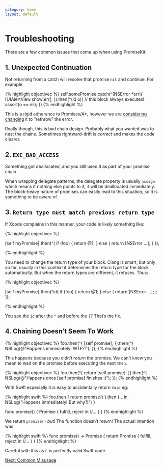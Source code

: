 ```yaml
---
category: home
layout: default
---
```


# Troubleshooting

There are a few common issues that come up when using PromiseKit:


## 1. Unexpected Continuation

Not returning from a catch will resolve that promise `nil` and continue. For example:

{% highlight objectivec %}
self.somePromise.catch(^(NSError *err){
    [UIAlertView show:err];
}).then(^(id o){
    // this block always executes!
    assert(o == nil);
})
{% endhighlight %}

This is a rigid adherance to Promises/A+, however we are [considering changing](https://github.com/mxcl/PromiseKit/issues/62) it to “rethrow” the error.

Really though, this is bad chain design. Probably what you wanted was to nest the chains. Sometimes rightward-drift is *correct* and makes the code clearer.


## 2. `EXC_BAD_ACCESS`

Something got deallocated, and you still used it as part of your promise chain.

When wrapping delegate patterns, the delegate property is usually `assign` which means if nothing else points to it, it will be deallocated immediately. The block-heavy nature of promises can easily lead to this situation, so it is something to be aware of.


## 3. `Return type must match previous return type`

If Xcode complains in this manner, your code is likely something like:

{% highlight objectivec %}

[self myPromise].then(^{
    if (foo) {
        return @1;
    } else {
        return [NSError …];
    }
});

{% endhighlight %}

You need to change the return type of your block. Clang is smart, but only so far, usually in this context it determines the return type for the block automatically. But when the return types are different, it refuses. Thus:

{% highlight objectivec %}

[self myPromise].then(^id{
    if (foo) {
        return @1;
    } else {
        return [NSError …];
    }
});

{% endhighlight %}

You see the `id` after the `^` and before the `{`? That’s the fix.


## 4. Chaining Doesn’t Seem To Work

{% highlight objectivec %}
foo.then(^{
    [self promise];
}).then(^{
    NSLog(@"Happens immediately! WTF?!");
});
{% endhighlight %}

This happens because you didn’t *return* the promise. We can’t know you mean to
wait on the promise before executing the next `then`.

{% highlight objectivec %}
foo.then(^{
    return [self promise];
}).then(^{
    NSLog(@"Happens once [self promise] finishes :)");
});
{% endhighlight %}

With Swift especially it is easy to accidentally return `Void` eg:

{% highlight swift %}
foo.then {
    return promise()
}.then { _ in
    NSLog("Happens immediately! But why?!")
}

func promise() {
    Promise { fulfill, reject in
        //…
    }
}
{% endhighlight %}

We return `promise()` *but*! The function doesn’t return! The actual intention was:

{% highlight swift %}
func promise() -> Promise {
    return Promise { fulfill, reject in
        //…
    }
}
{% endhighlight %}

Careful with this as it is perfectly valid Swift code.

<div><a class="pagination" href="/common-misusage">Next: Common Misusage</a></div>
